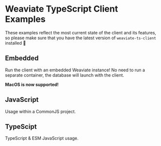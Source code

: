 # Weaviate TypeScript Client Examples

These examples reflect the most current state of the client and its features, so please make sure that you have the latest version of `weaviate-ts-client` installed 🙂

## Embedded

Run the client with an embedded Weaviate instance! No need to run a separate container, the database will launch with the client.

**MacOS is now supported!** 

## JavaScript

Usage within a CommonJS project.

## TypeScipt

TypeScript & ESM JavaScript usage.
